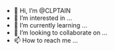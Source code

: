 - 👋 Hi, I’m @CLPTAIN
- 👀 I’m interested in ...
- 🌱 I’m currently learning ...
- 💞️ I’m looking to collaborate on ...
- 📫 How to reach me ...

<!---
CLPTAIN/CLPTAIN is a ✨ special ✨ repository because its `README.md` (this file) appears on your GitHub profile.
You can click the Preview link to take a look at your changes.
--->
